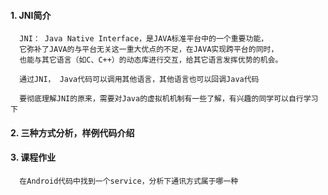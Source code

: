 #### 1. JNI简介
      JNI： Java Native Interface，是JAVA标准平台中的一个重要功能， 
      它弥补了JAVA的与平台无关这一重大优点的不足，在JAVA实现跨平台的同时， 
      也能与其它语言（如C、C++）的动态库进行交互，给其它语言发挥优势的机会。 

      通过JNI， Java代码可以调用其他语言，其他语言也可以回调Java代码 

      要彻底理解JNI的原来，需要对Java的虚拟机机制有一些了解，有兴趣的同学可以自行学习下 

#### 2. 三种方式分析，样例代码介绍

#### 3. 课程作业
      在Android代码中找到一个service，分析下通讯方式属于哪一种 
